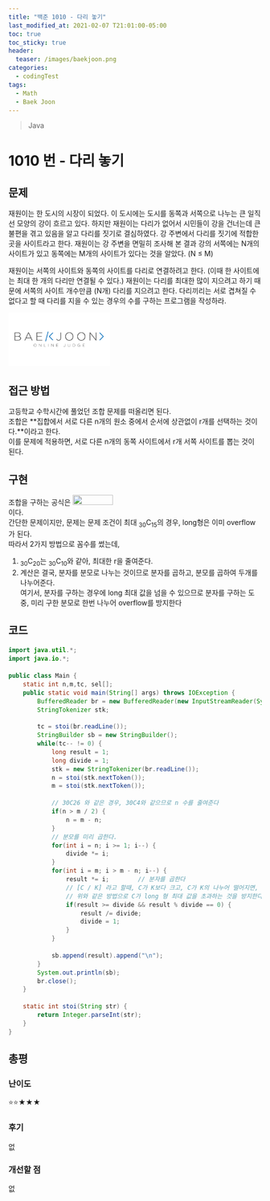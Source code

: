 ```yaml
---
title: "백준 1010 - 다리 놓기"
last_modified_at: 2021-02-07 T21:01:00-05:00
toc: true
toc_sticky: true
header:
  teaser: /images/baekjoon.png
categories: 
  - codingTest
tags:
  - Math
  - Baek Joon
---
```


> Java

1010 번 - 다리 놓기
=============
 
## 문제
재원이는 한 도시의 시장이 되었다. 이 도시에는 도시를 동쪽과 서쪽으로 나누는 큰 일직선 모양의 강이 흐르고 있다. 하지만 재원이는 다리가 없어서 시민들이 강을 건너는데 큰 불편을 겪고 있음을 알고 다리를 짓기로 결심하였다. 강 주변에서 다리를 짓기에 적합한 곳을 사이트라고 한다. 재원이는 강 주변을 면밀히 조사해 본 결과 강의 서쪽에는 N개의 사이트가 있고 동쪽에는 M개의 사이트가 있다는 것을 알았다. (N ≤ M)

재원이는 서쪽의 사이트와 동쪽의 사이트를 다리로 연결하려고 한다. (이때 한 사이트에는 최대 한 개의 다리만 연결될 수 있다.) 재원이는 다리를 최대한 많이 지으려고 하기 때문에 서쪽의 사이트 개수만큼 (N개) 다리를 지으려고 한다. 다리끼리는 서로 겹쳐질 수 없다고 할 때 다리를 지을 수 있는 경우의 수를 구하는 프로그램을 작성하라.

[<img src="/images/baekjoon.png" width="40%" height="40%">](https://www.acmicpc.net/problem/1010)  

## 접근 방법
고등학교 수학시간에 풀었던 조합 문제를 떠올리면 된다.  
조합은 **집합에서 서로 다른 n개의 원소 중에서 순서에 상관없이 r개를 선택하는 것이다.**이라고 한다.  
이를 문제에 적용하면, 서로 다른 n개의 동쪽 사이트에서 r개 서쪽 사이트를 뽑는 것이 된다.  

## 구현
조합을 구하는 공식은
<img src="/images/codingTest/bj/1010.png" width="40%" height="40%">  
이다.  
간단한 문제이지만, 문제는 문제 조건이 최대 <sub>30</sub>C<sub>15</sub>의 경우, long형은 이미 overflow가 된다.  
따라서 2가지 방법으로 꼼수를 썼는데,

1. <sub>30</sub>C<sub>20</sub>는 <sub>30</sub>C<sub>10</sub>와 같아, 최대한 r을 줄여준다.  
2. 계산은 결국, 분자를 분모로 나누는 것이므로 분자를 곱하고, 분모를 곱하여 두개를 나누어준다.  
여기서, 분자를 구하는 경우에 long 최대 값을 넘을 수 있으므로 분자를 구하는 도중, 미리 구한 분모로 한번 나누어 overflow를 방지한다

## 코드
```java
import java.util.*;
import java.io.*;

public class Main {
	static int n,m,tc, sel[];
	public static void main(String[] args) throws IOException {
		BufferedReader br = new BufferedReader(new InputStreamReader(System.in));
    	StringTokenizer stk;
    	
    	tc = stoi(br.readLine());
    	StringBuilder sb = new StringBuilder();
    	while(tc-- != 0) {
    		long result = 1;
    		long divide = 1;
    		stk = new StringTokenizer(br.readLine());
    		n = stoi(stk.nextToken());
    		m = stoi(stk.nextToken());

			// 30C26 와 같은 경우, 30C4와 같으므로 n 수를 줄여준다
    		if(n > m / 2) {
    			n = m - n;
    		}
			// 분모를 미리 곱한다.
    		for(int i = n; i >= 1; i--) {
    			divide *= i;
    		}
    		for(int i = m; i > m - n; i--) {
    			result *= i;		// 분자를 곱한다
				// [C / K] 라고 할때, C가 K보다 크고, C가 K의 나누어 떨어지면, 미리 나누어준다.
				// 위와 같은 방법으로 C가 long 형 최대 값을 초과하는 것을 방지한다.
    			if(result >= divide && result % divide == 0) {
    				result /= divide;
    				divide = 1;
    			}
    		}
    		
    		sb.append(result).append("\n");
    	}
    	System.out.println(sb);	
    	br.close();
	}
	
	static int stoi(String str) {
    	return Integer.parseInt(str);
    }
}
```

## 총평
### 난이도
⭐⭐★★★
### 후기
없
### 개선할 점
없